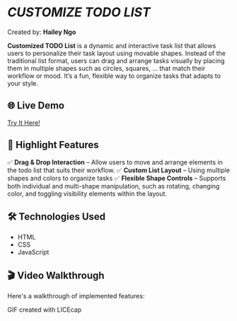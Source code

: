 # *CUSTOMIZE TODO LIST*

Created by: **Hailey Ngo**

**Customized TODO List** is a dynamic and interactive task list that allows users to personalize their task layout using movable shapes. Instead of the traditional list format, users can drag and arrange tasks visually by placing them in multiple shapes such as circles, squares, ... that match their workflow or mood. It’s a fun, flexible way to organize tasks that adapts to your style.

## 🌐 Live Demo
[Try It Here!](https://haileyn3132.github.io/Custom-Todo-List/)

## 🚀 Highlight Features

✅ **Drag & Drop Interaction** – Allow users to move and arrange elements in the todo list that suits  their workflow.
✅ **Custom List Layout** – Using multiple shapes and colors to organize tasks
✅ **Flexible Shape Controls** – Supports both individual and multi-shape manipulation, such as rotating, changing color, and toggling visibility elements within the layout. 

## 🛠️ Technologies Used
- HTML
- CSS
- JavaScript  

## 🎬 Video Walkthrough

Here's a walkthrough of implemented features:


<!-- Replace this with whatever GIF tool you used! -->
GIF created with LICEcap  




